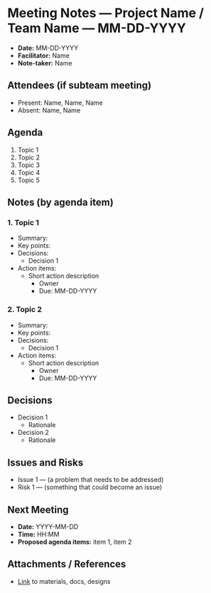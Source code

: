 # Meeting Notes — Project Name / Team Name — MM-DD-YYYY

- **Date:** MM-DD-YYYY 
- **Facilitator:** Name  
- **Note-taker:** Name  

## Attendees (if subteam meeting)
- Present: Name, Name, Name  
- Absent: Name, Name  

## Agenda
1. Topic 1  
2. Topic 2
3. Topic 3
4. Topic 4
5. Topic 5

## Notes (by agenda item)
### 1. Topic 1
- Summary:
- Key points:
- Decisions:
    - Decision 1
- Action items:
    - Short action description
        - Owner
        - Due: MM-DD-YYYY

### 2. Topic 2
- Summary:
- Key points:
- Decisions:
    - Decision 1
- Action items:
    - Short action description
        - Owner
        - Due: MM-DD-YYYY

## Decisions
- Decision 1
    - Rationale
- Decision 2
    - Rationale

## Issues and Risks
- Issue 1 — (a problem that needs to be addressed)
- Risk 1 — (something that could become an issue)

## Next Meeting
- **Date:** YYYY-MM-DD  
- **Time:** HH:MM  
- **Proposed agenda items:** item 1, item 2

## Attachments / References
- [Link](https://www.boringclubuw.org) to materials, docs, designs